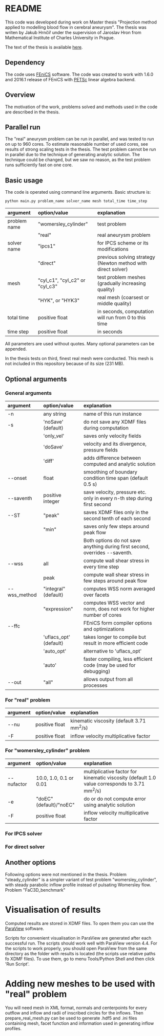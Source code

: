 # README

This code was developed during work on Master thesis "Projection method applied to modelling blood flow in cerebral aneurysm". The thesis was writen by Jakub Hrnčíř under the supervision of Jaroslav Hron from Mathematical Institute of Charles University in Prague.

The text of the thesis is available [here](https://drive.google.com/open?id=0B2eGGjPtxvxHTTc0d1JFN0pFMjQ).

## Dependency
The code uses [FEniCS](https://fenicsproject.org/index.html) software. The code was created to work with 1.6.0 and 2016.1 release of FEniCS with [PETSc](https://www.mcs.anl.gov/petsc/) linear algebra backend.

## Overview
The motivation of the work, problems solved and methods used in the code are described in the thesis.

## Parallel run
The "real" aneurysm problem can be run in parallel, and was tested to run on up to 960 cores. To estimate reasonable number of used cores, see results of strong scaling tests in the thesis.
The test problem cannot be run in parallel due to the technique of generating analytic solution. The technique could be changed, but we saw no reason, as the test problem runs sufficiently fast on one core.

## Basic usage
The code is operated using command line arguments. Basic structure is:

    python main.py problem_name solver_name mesh total_time time_step

|argument|option/value|explanation|
|:---|:---|:---|
|problem name|"womersley_cylinder"| test problem |
| |"real"| real aneurysm problem |
|solver name| "ipcs1"| for IPCS scheme or its modifications|
| |"direct"|previous solving strategy (Newton method with direct solver)|
|mesh|"cyl_c1", "cyl_c2" or "cyl_c3"|test problem meshes (gradually increasing quality)|
| | "HYK", or "HYK3"| real mesh (coarsest or middle quality)|
|total time|positive float|in seconds, computation will run from 0 to this time|
|time step|positive float|in seconds|

All parameters are used without quotes. Many optional parameters can be appended.

In the thesis tests on third, finest real mesh were conducted. This mesh is not included in this repository because of its size (231 MB). 

## Optional arguments
### General arguments
|argument|option/value|explanation|
|:---|:---|:---|
|-n|any string|name of this run instance|
|-s|'noSave' (default)|do not save any XDMF files during computation|
| |'only_vel'|saves only velocity fields|
| |'doSave'|velocity and its divergence, pressure fields|
| |'diff'|adds difference between computed and analytic solution|
|--onset|float|smoothing of boundary condition time span (default 0.5 s)|
|--saventh|positive integer|save velocity, pressure etc. only in every n-th step during first second|
|--ST|"peak"|saves XDMF files only in the second tenth of each second|
| |"min"|saves only few steps around peak flow|
| | |Both options do not save anything during first second, overrides --saventh.|
|--wss|all|compute wall shear stress in every time step|
| |peak|compute wall shear stress in few steps around peak flow|
|--wss_method|"integral" (default)|computes WSS norm averaged over facets|
| |"expression"|computes WSS vector and norm, does not work for higher number of cores|
|--ffc| |FEniCS form compiler options and optimizations|
| |'uflacs_opt' (default)|takes longer to compile but result in more efficient code|
| |'auto_opt'|alternative to 'uflacs_opt'|
| |'auto'|faster compiling, less efficient code (may be used for debugging)|
|--out|"all"|allows output from all processes|

### For "real" problem
|argument|option/value|explanation|
|:---|:---|:---|
|--nu|positive float|kinematic viscosity (default 3.71 mm<sup>2</sup>/s)|
|-F|positive float|inflow velocity multiplicative factor|
### For "womersley_cylinder" problem
|argument|option/value|explanation|
|:---|:---|:---|
|--nufactor|10.0, 1.0, 0.1 or 0.01|multiplicative factor for kinematic viscosity (default 1.0 value corresponds to 3.71 mm<sup>2</sup>/s)|
|-e|"doEC" (default)/"noEC"|do or do not compute error using analytic solution|
|-F|positive float|inflow velocity multiplicative factor|

### For IPCS solver

### For direct solver

## Another options
Following options were not mentioned in the thesis.
Problem "steady_cylinder" is a simpler variant of test problem "womersley_cylinder", with steady parabolic inflow profile instead of pulsating Womersley flow.
Problem "FaC3D_benchmark"

# Visualisation of results
Computed results are stored in XDMF files. To open them you can use the [ParaView](http://www.paraview.org/) software.

Scripts for convenient visualisation in ParaView are generated after each successful run. The scripts should work well with ParaView version 4.4. For the scripts to work properly, you should open ParaView from the same directory as the folder with results is located (the scripts use relative paths fo XDMF files). To use them, go to menu Tools/Python Shell and then click 'Run Script'.

# Adding new meshes to be used with "real" problem
You will need mesh in XML format, normals and centerpoints for every outflow and inflow and radii of inscribed circles for the inflows. Then prepare_real_mesh.py can be used to generate .hdf5 and .ini files containing mesh, facet function and information used in generating inflow profiles.

